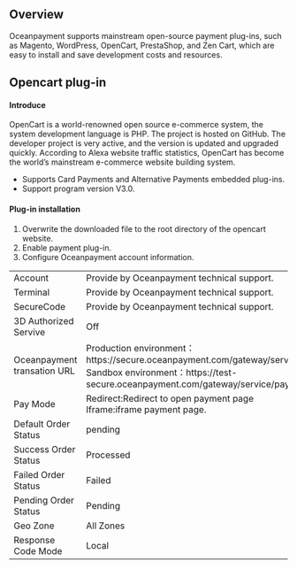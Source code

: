 <h2>Overview</h4>
Oceanpayment supports mainstream open-source payment plug-ins, such as Magento, WordPress, OpenCart, PrestaShop, and Zen Cart, which are easy to install and save development costs and resources. 
<h2>Opencart plug-in</h2>
<h4>Introduce</h4>
OpenCart is a world-renowned open source e-commerce system, the system development language is PHP. The project is hosted on GitHub. The developer project is very active, and the version is updated and upgraded quickly. According to Alexa website traffic statistics, OpenCart has become the world’s mainstream e-commerce website building system.
<ul>
  <li>Supports Card Payments and Alternative Payments embedded plug-ins.</li>
  <li>Support program version V3.0.</li>
</ul>
<h4>Plug-in installation</h4>
<ol>
    <li>Overwrite the downloaded file to the root directory of the opencart website.</li>
    <li>Enable payment plug-in.</li>
    <li>Configure Oceanpayment account information.</li>
</ol>
<table>
  <tr>
    <td>Account</td>
    <td>Provide by Oceanpayment technical support.</td>
  </tr>
  <tr>
    <td>Terminal</td>
    <td>Provide by Oceanpayment technical support.</td>
  </tr>
  <tr>
    <td>SecureCode</td>
    <td>Provide by Oceanpayment technical support.</td>
  </tr>
  <tr>
    <td>3D Authorized Servive</td>
    <td>Off</td>
  </tr>
  <tr>
    <td>Oceanpayment transation URL</td>
    <td>Production environment：https://secure.oceanpayment.com/gateway/service/pay<br>
      Sandbox environment：https://test-secure.oceanpayment.com/gateway/service/pay</td>
  </tr>
  <tr>
    <td>Pay Mode</td>
    <td>Redirect:Redirect to open payment page<br>Iframe:iframe payment page.</td>
  </tr>  
  <tr>
    <td>Default Order Status</td>
    <td>pending</td>
  </tr>
  <tr>
    <td>Success Order Status</td>
    <td>Processed</td>
  </tr>
   <tr>
    <td>Failed Order Status</td>
    <td>Failed</td>
  </tr>
  <tr>
    <td>Pending Order Status</td>
    <td>Pending</td>
  </tr>
  <tr>
    <td>Geo Zone</td>
    <td>All Zones</td>
  </tr>
  <tr>
    <td>Response Code Mode</td>
    <td>Local</td>
  </tr>
</table>
